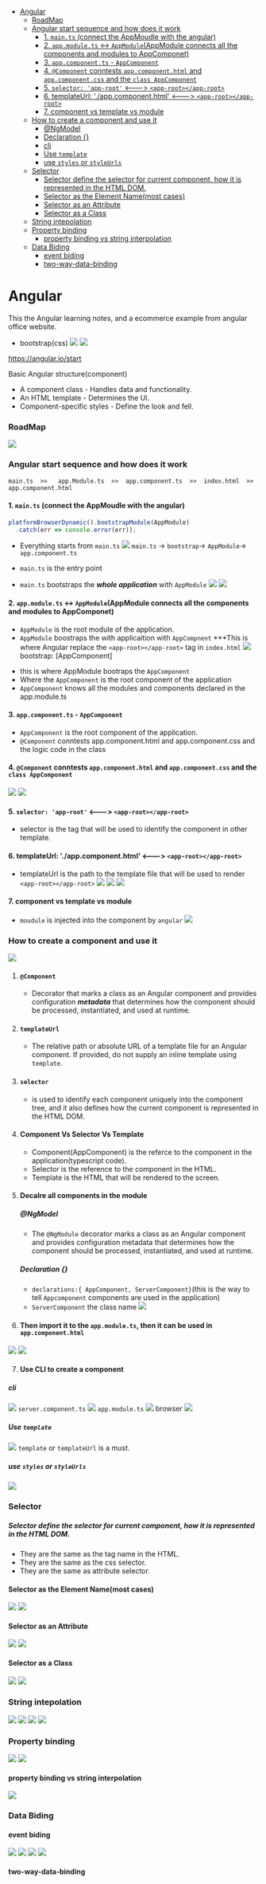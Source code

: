 - [Angular](#angular)
    - [RoadMap](#roadmap)
    - [Angular start sequence and how does it work](#angular-start-sequence-and-how-does-it-work)
      - [1. `main.ts` (connect the AppMoudle with the angular)](#1-maints-connect-the-appmoudle-with-the-angular)
      - [2. `app.module.ts` <-> `AppModule`(AppModule connects all the components and modules to AppComponet)](#2-appmodulets---appmoduleappmodule-connects-all-the-components-and-modules-to-appcomponet)
      - [3. `app.component.ts` - `AppComponent`](#3-appcomponentts---appcomponent)
      - [4. `@Component` conntests `app.component.html` and  `app.component.css` and the `class AppComponent`](#4-component-conntests-appcomponenthtml-and--appcomponentcss-and-the-class-appcomponent)
      - [5. `selector: 'app-root'`  <---> `<app-root></app-root>`](#5-selector-app-root------app-rootapp-root)
      - [6. templateUrl: './app.component.html' <---> `<app-root></app-root>`](#6-templateurl-appcomponenthtml-----app-rootapp-root)
      - [7. component vs template vs module](#7-component-vs-template-vs-module)
    - [How to create a component and use it](#how-to-create-a-component-and-use-it)
        - [@NgModel](#ngmodel)
        - [Declaration {}](#declaration-)
        - [cli](#cli)
        - [Use `template`](#use-template)
        - [use `styles` or `styleUrls`](#use-styles-or-styleurls)
    - [Selector](#selector)
        - [Selector define the selector for current component, how it is represented in the HTML DOM.](#selector-define-the-selector-for-current-component-how-it-is-represented-in-the-html-dom)
      - [Selector as the Element Name(most cases)](#selector-as-the-element-namemost-cases)
      - [Selector as an Attribute](#selector-as-an-attribute)
      - [Selector as a Class](#selector-as-a-class)
    - [String intepolation](#string-intepolation)
    - [Property binding](#property-binding)
      - [property binding vs string interpolation](#property-binding-vs-string-interpolation)
    - [Data Biding](#data-biding)
      - [event biding](#event-biding)
      - [two-way-data-binding](#two-way-data-binding)

# Angular

This the Angular learning notes, and a ecommerce example from angular office website.

* bootstrap(css)
![](./images/npm-bootstrap.png)
![](./images/angular-json-bootrap.png)

https://angular.io/start

Basic Angular structure(component)
* A component class - Handles data and functionality.
* An HTML template - Determines the UI.
* Component-specific styles - Define the look and fell.


### RoadMap
![](./images/road-map.png)


### Angular start sequence and how does it work
`main.ts  >>   app.Module.ts  >>  app.component.ts  >>  index.html  >>  app.component.html `

#### 1. `main.ts` (connect the AppMoudle with the angular)
```typescript
platformBrowserDynamic().bootstrapModule(AppModule)
  .catch(err => console.error(err));
```
  * Everything starts from `main.ts`
![](images/how-it-works/Screen%20Shot%202022-05-17%20at%209.57.51%20AM.png)
`main.ts` -> `bootstrap`-> `AppModule`-> `app.component.ts`

  * `main.ts` is the entry point 

  * `main.ts` bootstraps the ***whole application*** with `AppModule`
![](images/how-it-works/Screen%20Shot%202022-05-17%20at%2010.32.44%20AM.png)
![](./images/main.ts.png)

#### 2. `app.module.ts` <-> `AppModule`(AppModule connects all the components and modules to AppComponet)
* `AppModule` is the root module of the application.
* `AppModule` boostraps the with applicaition with `AppCompnent`
***This is where Angular replace the `<app-root></app-root>` tag in `index.html`
![](./images/app.module.ts.png)
  bootstrap: [AppComponent]
- this is where AppModule bootraps the `AppComponent`
- Where the `AppComponent` is the root component of the application
- `AppComponent` knows all the modules and components declared in the app.module.ts

#### 3. `app.component.ts` - `AppComponent`
* `AppComponent` is the root component of the application.
* `@Component` conntests app.component.html and  app.component.css and the logic code in the class

#### 4. `@Component` conntests `app.component.html` and  `app.component.css` and the `class AppComponent`
![](./images/app.component.ts.png)
![](./images/app.component.html.png)

#### 5. `selector: 'app-root'`  <---> `<app-root></app-root>`
*  selector is the tag that will be used to identify the component in other template.

#### 6. templateUrl: './app.component.html' <---> `<app-root></app-root>`
* templateUrl is the path to the template file that will be used to render `<app-root></app-root>`
![](./images/app-root.png)
![](./images/app.component.html.png)
![](./images/browser.png)

#### 7. component vs template vs module
* `moudule` is injected into the component by `angular`
![](images/how-it-works/Lsofi.png) 

### How to create a component and use it
![](./images/server.component.ts.png)
1. ####  `@Component`
   - Decorator that marks a class as an Angular component and provides configuration ***metadata*** that determines how the component should be processed, instantiated, and used at runtime.
2. #### `templateUrl`
   * The relative path or absolute URL of a template file for an Angular component. If provided, do not supply an inline template using `template`.
3. #### `selector` 
   - is used to identify each component uniquely into the component tree, and it also defines how the current component is represented in the HTML DOM.
  
4. #### Component Vs Selector Vs Template
   - Component(AppComponent) is the referce to the component in the application(typescript code).
   - Selector is the reference to the component in the HTML.
   - Template is the HTML that will be rendered to the screen.

5. #### Decalre all components in the module
   ##### @NgModel
    - The `@NgModule` decorator marks a class as an Angular component and provides configuration metadata that determines how the component should be processed, instantiated, and used at runtime.
   ##### Declaration {}
    - `declarations:{ AppComponent, ServerComponent}`(this is the way to tell `Appcomponent` components are used in the application)
    - `ServerComponent` the class name
![](./images/server.component-and-app.module.png)

1. #### Then import it to the `app.module.ts`, then it can be used in `app.component.html`
![](./images/Screen%20Shot%202022-04-30%20at%201.56.10%20PM.png)
![](./images/Screen%20Shot%202022-04-30%20at%201.57.39%20PM.png)

7. #### Use CLI to create a component
##### cli
![](./images/Screen%20Shot%202022-04-30%20at%203.51.25%20PM.png)
`server.component.ts`
![](./images/Screen%20Shot%202022-04-30%20at%204.27.57%20PM.png)
`app.module.ts`
![](./images/Screen%20Shot%202022-04-30%20at%204.28.18%20PM.png)
browser
![](./images/Screen%20Shot%202022-04-30%20at%204.27.19%20PM.png)


##### Use `template`
![](./images/Screen%20Shot%202022-04-30%20at%206.55.28%20PM.png)
`template` or `templateUrl` is a must.

##### use `styles` or `styleUrls`
![](./images/Screen%20Shot%202022-04-30%20at%207.03.48%20PM.png)

### Selector
##### Selector define the selector for current component, how it is represented in the HTML DOM.

* They are the same as the tag name in the HTML.
* They are the same as the css selector.
* They are the same as attribute selector.
  


#### Selector as the Element Name(most cases)
![](images/selector/element-selector-declaration.png)
![](images/selector/element-selector.png)
#### Selector as an Attribute
![](images/selector/attribute-selector-declaration.png)
![](images/selector/attribute-selector.png)
#### Selector as a Class
![](images/selector/css-selector-declaration.png)
![](images/selector/class-selector.png)

### String intepolation
![](./images/string-intepolation/Screen%20Shot%202022-05-03%20at%206.40.34%20AM.png)
![](./images/string-intepolation/Screen%20Shot%202022-05-03%20at%206.40.39%20AM.png)
![](./images/string-intepolation/Screen%20Shot%202022-05-03%20at%206.43.38%20AM.png)
![](./images/string-intepolation/Screen%20Shot%202022-05-03%20at%206.43.46%20AM.png)

### Property binding
![](./images/property-bining/Screen%20Shot%202022-05-03%20at%207.21.50%20AM.png)
![](./images/property-bining/Screen%20Shot%202022-05-03%20at%207.21.58%20AM.png)

#### property binding vs string interpolation
![](./images/property-bining/Screen%20Shot%202022-05-03%20at%207.55.27%20AM.png)

### Data Biding
#### event biding
![](images/event-binding/Screen%20Shot%202022-05-19%20at%2010.08.23%20AM.png)
![](/images/event-binding/Screen%20Shot%202022-05-19%20at%2010.08.49%20AM.png)
![](/images/event-binding/Screen%20Shot%202022-05-19%20at%2010.09.39%20AM.png)
![](/images/event-binding/Screen%20Shot%202022-05-19%20at%2010.10.00%20AM.png)



#### two-way-data-binding
![]()
![]()
![]()
![]()
![]()
